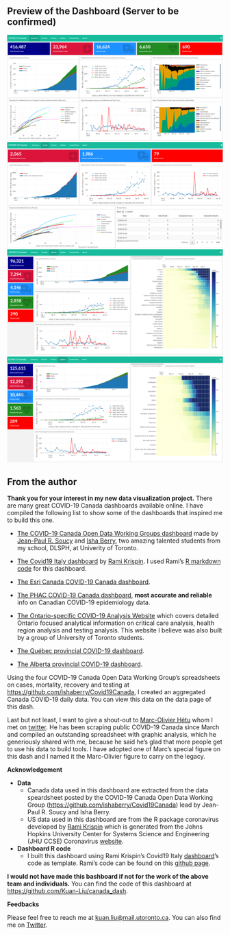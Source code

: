 
<!-- README.md is generated from README.Rmd. Please edit that file -->

## Preview of the Dashboard (Server to be confirmed)

![Summary](https://raw.githubusercontent.com/Kuan-Liu/canada_dash/master/docs/figures/pg1.png)
![Toronto](https://raw.githubusercontent.com/Kuan-Liu/canada_dash/master/docs/figures/pg2.png)
![Ontario](https://raw.githubusercontent.com/Kuan-Liu/canada_dash/master/docs/figures/pg3.png)
![Quebec](https://raw.githubusercontent.com/Kuan-Liu/canada_dash/master/docs/figures/pg4.png)

## From the author

**Thank you for your interest in my new data visualization project.**
There are many great COVID-19 Canada dashboards available online. I have
compiled the following list to show some of the dashboards that inspired
me to build this one.

  - [The COVID-19 Canada Open Data Working Groups
    dashboard](https://art-bd.shinyapps.io/covid19canada/) made by
    [Jean-Paul R. Soucy](https://twitter.com/JPSoucy) and [Isha
    Berry](https://twitter.com/ishaberry2), two amazing talented
    students from my school, DLSPH, at Univerity of Toronto.

  - [The Covid19 Italy
    dashboard](https://github.com/RamiKrispin/italy_dash) by [Rami
    Krispin](https://twitter.com/Rami_Krispin). I used Rami’s [R
    markdown code](https://github.com/RamiKrispin/covid19Italy) for this
    dashboard.

  - [The Esri Canada COVID-19 Canada
    dashboard](https://resources-covid19canada.hub.arcgis.com/).

  - [The PHAC COVID-19 Canada
    dashboard](https://experience.arcgis.com/experience/2f1a13ca0b29422f9b34660f0b705043/),
    **most accurate and reliable** info on Canadian COVID-19
    epidemiology data.

  - [The Ontario-specific COVID-19 Analysis
    Website](https://howsmyflattening.ca/#/analysis) which covers
    detailed Ontario focused analytical information on critical care
    analysis, health region analysis and testing analysis. This website
    I believe was also built by a group of University of Toronto
    students.

  - [The Québec provincial COVID-19
    dashboard](https://www.inspq.qc.ca/covid-19/donnees).

  - [The Alberta provincial COVID-19
    dashboard](https://covid19stats.alberta.ca/).

Using the four COVID-19 Canada Open Data Working Group’s spreadsheets on
cases, mortality, recovery and testing at
<https://github.com/ishaberry/Covid19Canada>, I created an aggregated
Canada COVID-19 daily data. You can view this data on the data page of
this dash.

Last but not least, I want to give a shout-out to [Marc-Olivier
Hétu](https://twitter.com/suivicovid) whom I met on
[twitter](https://twitter.com/suivicovid). He has been scraping public
COVID-19 Canada since March and compiled an outstanding spreadsheet with
graphic analysis, which he generiously shared with me, because he said
he’s glad that more people get to use his data to build tools. I have
adopted one of Marc’s special figure on this dash and I named it the
Marc-Olivier figure to carry on the legacy.

**Acknowledgement**

  - **Data**
      - Canada data used in this dashboard are extracted from the data
        speardsheet posted by the COVID-19 Canada Open Data Working
        Group (<https://github.com/ishaberry/Covid19Canada>) lead by
        Jean-Paul R. Soucy and Isha Berry.
      - US data used in this dashboard are from the R package
        coronavirus developed by [Rami
        Krispin](https://github.com/RamiKrispin/coronavirus) which is
        generated from the Johns Hopkins University Center for Systems
        Science and Engineering (JHU CCSE) Coronavirus
        [website](https://systems.jhu.edu/research/public-health/ncov/).
  - **Dashboard R code**
      - I built this dashboard using Rami Krispin’s Covid19 Italy
        [dashboard](https://github.com/RamiKrispin/italy_dash)’s code as
        template. Rami’s code can be found on this [github
        page](https://github.com/RamiKrispin/covid19Italy).

**I would not have made this bashboard if not for the work of the above
team and individuals.** You can find the code of this dashboard at
<https://github.com/Kuan-Liu/canada_dash>.

**Feedbacks**

Please feel free to reach me at <kuan.liu@mail.utoronto.ca>. You can
also find me on [Twitter](https://twitter.com/KuanLiu2).
